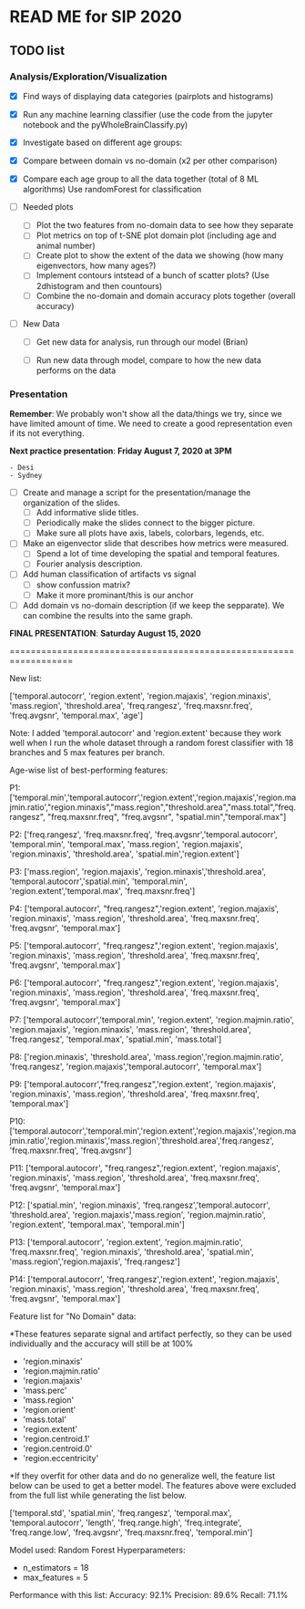 # READ ME for SIP 2020

## TODO list

### Analysis/Exploration/Visualization

- [x] Find ways of displaying data categories (pairplots and histograms)
- [x] Run any machine learning classifier (use the code from the jupyter notebook and the pyWholeBrainClassify.py)
- [x] Investigate based on different age groups:
- [x] Compare between domain vs no-domain (x2 per other comparison)
- [x] Compare each age group to all the data together (total of 8 ML algorithms)
    Use randomForest for classification

- [ ] Needed plots 
    - [ ] Plot the two features from no-domain data to see how they separate
    - [ ] Plot metrics on top of t-SNE plot domain plot (including age and animal number)
    - [ ] Create plot to show the extent of the data we showing (how many eigenvectors, how many ages?)
    - [ ] Implement contours intstead of a bunch of scatter plots? (Use 2dhistogram and then countours)
    - [ ] Combine the no-domain and domain accuracy plots together (overall accuracy)

- [ ] New Data
    - [ ] Get new data for analysis, run through our model (Brian)
    - [ ] Run new data through model, compare to how the new data performs on the data


### Presentation

**Remember**: We probably won't show all the data/things we try, since we have limited amount of time. We need to create a good representation even if its not everything.

__Next practice presentation__: **Friday August 7, 2020 at 3PM**
    
    - Desi
    - Sydney

- [ ] Create and manage a script for the presentation/manage the organization of the slides.
    - [ ] Add informative slide titles.
    - [ ] Periodically make the slides connect to the bigger picture.
    - [ ] Make sure all plots have axis, labels, colorbars, legends, etc.
- [ ] Make an eigenvector slide that describes how metrics were measured.
    - [ ] Spend a lot of time developing the spatial and temporal features.
    - [ ] Fourier analysis description.
- [ ] Add human classification of artifacts vs signal 
    - [ ] show confussion matrix?
    - [ ] Make it more prominant/this is our anchor
- [ ] Add domain vs no-domain description (if we keep the sepparate).  We can combine the results into the same graph.

__FINAL PRESENTATION__: **Saturday August 15, 2020**


==================================================================

New list:

['temporal.autocorr',
'region.extent',
'region.majaxis',
'region.minaxis',
'mass.region',
'threshold.area',
'freq.rangesz',
'freq.maxsnr.freq',
'freq.avgsnr',
'temporal.max',
'age']

Note: I added 'temporal.autocorr' and 'region.extent' because they work well when I run the whole dataset through a random forest classifier with 18 branches and 5 max features per branch.

Age-wise list of best-performing features:

P1:
['temporal.min','temporal.autocorr','region.extent','region.majaxis','region.majmin.ratio',"region.minaxis","mass.region","threshold.area","mass.total","freq.rangesz", "freq.maxsnr.freq", "freq.avgsnr", "spatial.min","temporal.max"]

P2:
['freq.rangesz', 'freq.maxsnr.freq', 'freq.avgsnr','temporal.autocorr', 'temporal.min', 'temporal.max', 'mass.region', 'region.majaxis', 'region.minaxis', 'threshold.area', 'spatial.min','region.extent']

P3:
['mass.region', 'region.majaxis', 'region.minaxis','threshold.area', 'temporal.autocorr','spatial.min', 'temporal.min', 'region.extent','temporal.max', 'freq.maxsnr.freq']

P4:
['temporal.autocorr', "freq.rangesz",'region.extent', 'region.majaxis', 'region.minaxis', 'mass.region', 'threshold.area', 'freq.maxsnr.freq', 'freq.avgsnr', 'temporal.max']

P5:
['temporal.autocorr', "freq.rangesz",'region.extent', 'region.majaxis', 'region.minaxis', 'mass.region', 'threshold.area', 'freq.maxsnr.freq', 'freq.avgsnr', 'temporal.max']
                
P6:
['temporal.autocorr', "freq.rangesz",'region.extent', 'region.majaxis', 'region.minaxis', 'mass.region', 'threshold.area', 'freq.maxsnr.freq', 'freq.avgsnr', 'temporal.max']
                
P7:
['temporal.autocorr','temporal.min', 'region.extent', 'region.majmin.ratio', 'region.majaxis', 'region.minaxis', 'mass.region', 'threshold.area', 'freq.rangesz', 'temporal.max', 'spatial.min', 'mass.total']

P8:
['region.minaxis', 'threshold.area', 'mass.region','region.majmin.ratio', 'freq.rangesz', 'region.majaxis','temporal.autocorr', 'temporal.max']

P9:
['temporal.autocorr',"freq.rangesz",'region.extent', 'region.majaxis', 'region.minaxis', 'mass.region', 'threshold.area', 'freq.maxsnr.freq', 'temporal.max']

P10:
['temporal.autocorr','temporal.min','region.extent','region.majaxis','region.majmin.ratio','region.minaxis','mass.region','threshold.area','freq.rangesz', 'freq.maxsnr.freq', 'freq.avgsnr']

P11:
['temporal.autocorr', "freq.rangesz",'region.extent', 'region.majaxis', 'region.minaxis', 'mass.region', 'threshold.area', 'freq.maxsnr.freq', 'freq.avgsnr', 'temporal.max']

P12:
['spatial.min', 'region.minaxis', 'freq.rangesz','temporal.autocorr', 'threshold.area', 'region.majaxis','mass.region', 'region.majmin.ratio', 'region.extent', 'temporal.max', 'temporal.min']

P13:
['temporal.autocorr', 'region.extent', 'region.majmin.ratio', 'freq.maxsnr.freq', 'region.minaxis', 'threshold.area', 'spatial.min', 'mass.region','region.majaxis', 'freq.rangesz']

P14:
['temporal.autocorr', 'freq.rangesz','region.extent', 'region.majaxis', 'region.minaxis', 'mass.region', 'threshold.area', 'freq.maxsnr.freq', 'freq.avgsnr', 'temporal.max']


Feature list for "No Domain" data:

*These features separate signal and artifact perfectly, so they can be used individually and the accuracy will still be at 100%

- 'region.minaxis'
- 'region.majmin.ratio'
- 'region.majaxis'
- 'mass.perc'
- 'mass.region'
- 'region.orient'
- 'mass.total'
- 'region.extent'
- 'region.centroid.1'
- 'region.centroid.0'
- 'region.eccentricity'

*If they overfit for other data and do no generalize well, the feature list below can be used to get a better model. The features above were excluded from the full list while generating the list below. 

['temporal.std',
 'spatial.min',
 'freq.rangesz',
 'temporal.max',
 'temporal.autocorr',
 'length',
 'freq.range.high',
 'freq.integrate',
 'freq.range.low',
 'freq.avgsnr',
 'freq.maxsnr.freq',
 'temporal.min']

Model used: Random Forest
Hyperparameters:
- n_estimators = 18
- max_features = 5

Performance with this list:
Accuracy: 92.1%
Precision: 89.6%
Recall: 71.1%
